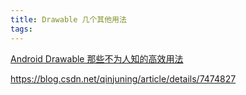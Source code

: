 ```yaml
---
title: Drawable 几个其他用法
tags:
---
```





[Android Drawable 那些不为人知的高效用法](https://blog.csdn.net/lmj623565791/article/details/43752383)


https://blog.csdn.net/qinjuning/article/details/7474827